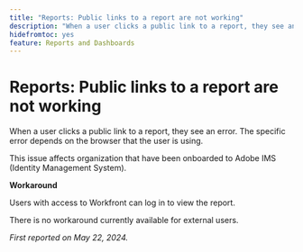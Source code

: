 ```yaml
---
title: "Reports: Public links to a report are not working"
description: "When a user clicks a public link to a report, they see an error. The specific error depends on the browser that the user is using. "
hidefromtoc: yes
feature: Reports and Dashboards
---
```


# Reports: Public links to a report are not working

When a user clicks a public link to a report, they see an error. The specific error depends on the browser that the user is using. 

This issue affects organization that have been onboarded to Adobe IMS (Identity Management System).

**Workaround**

Users with access to Workfront can log in to view the report.

There is no workaround currently available for external users.

_First reported on May 22, 2024._
